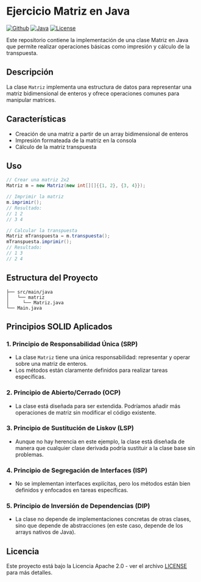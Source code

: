 # Ejercicio Matriz en Java

[![Github](https://img.shields.io/badge/Github-Repo-purple.svg)](https://github.com/jyustrod/Prueba-SOLID-Matriz.git)
[![Java](https://img.shields.io/badge/Java-11%2B-blue.svg)](https://www.oracle.com/java/)
[![License](https://img.shields.io/badge/Apache-2.0-red.svg)](LICENSE)

Este repositorio contiene la implementación de una clase Matriz en Java que permite realizar operaciones básicas como impresión y cálculo de la transpuesta.

## Descripción

La clase `Matriz` implementa una estructura de datos para representar una matriz bidimensional de enteros y ofrece operaciones comunes para manipular matrices.

## Características

- Creación de una matriz a partir de un array bidimensional de enteros
- Impresión formateada de la matriz en la consola
- Cálculo de la matriz transpuesta

## Uso

```java
// Crear una matriz 2x2
Matriz m = new Matriz(new int[][]{{1, 2}, {3, 4}});

// Imprimir la matriz
m.imprimir();
// Resultado:
// 1 2
// 3 4

// Calcular la transpuesta
Matriz mTranspuesta = m.transpuesta();
mTranspuesta.imprimir();
// Resultado:
// 1 3
// 2 4
```

## Estructura del Proyecto

```
├── src/main/java
│   └── matriz
│     └── Matriz.java 
└── Main.java 
```

## Principios SOLID Aplicados

### 1. Principio de Responsabilidad Única (SRP)
- La clase `Matriz` tiene una única responsabilidad: representar y operar sobre una matriz de enteros.
- Los métodos están claramente definidos para realizar tareas específicas.

### 2. Principio de Abierto/Cerrado (OCP)
- La clase está diseñada para ser extendida. Podríamos añadir más operaciones de matriz sin modificar el código existente.

### 3. Principio de Sustitución de Liskov (LSP)
- Aunque no hay herencia en este ejemplo, la clase está diseñada de manera que cualquier clase derivada podría sustituir a la clase base sin problemas.

### 4. Principio de Segregación de Interfaces (ISP)
- No se implementan interfaces explícitas, pero los métodos están bien definidos y enfocados en tareas específicas.

### 5. Principio de Inversión de Dependencias (DIP)
- La clase no depende de implementaciones concretas de otras clases, sino que depende de abstracciones (en este caso, depende de los arrays nativos de Java).

## Licencia

Este proyecto está bajo la Licencia Apache 2.0 - ver el archivo [LICENSE](LICENSE) para más detalles.
